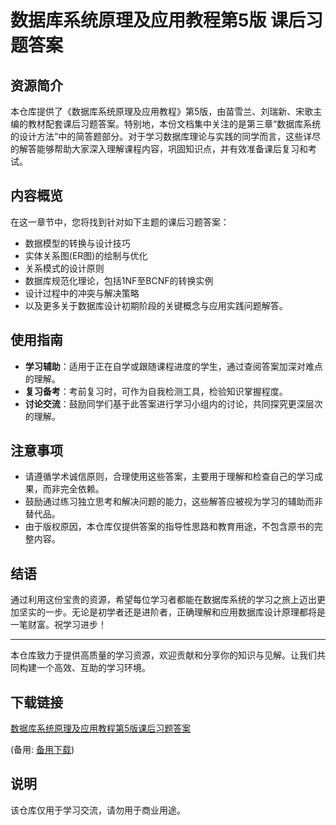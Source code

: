 # 数据库系统原理及应用教程第5版 课后习题答案

## 资源简介

本仓库提供了《数据库系统原理及应用教程》第5版，由苗雪兰、刘瑞新、宋歌主编的教材配套课后习题答案。特别地，本份文档集中关注的是第三章“数据库系统的设计方法”中的简答题部分。对于学习数据库理论与实践的同学而言，这些详尽的解答能够帮助大家深入理解课程内容，巩固知识点，并有效准备课后复习和考试。

## 内容概览

在这一章节中，您将找到针对如下主题的课后习题答案：
- 数据模型的转换与设计技巧
- 实体关系图(ER图)的绘制与优化
- 关系模式的设计原则
- 数据库规范化理论，包括1NF至BCNF的转换实例
- 设计过程中的冲突与解决策略
- 以及更多关于数据库设计初期阶段的关键概念与应用实践问题解答。

## 使用指南

- **学习辅助**：适用于正在自学或跟随课程进度的学生，通过查阅答案加深对难点的理解。
- **复习备考**：考前复习时，可作为自我检测工具，检验知识掌握程度。
- **讨论交流**：鼓励同学们基于此答案进行学习小组内的讨论，共同探究更深层次的理解。

## 注意事项

- 请遵循学术诚信原则，合理使用这些答案，主要用于理解和检查自己的学习成果，而非完全依赖。
- 鼓励通过练习独立思考和解决问题的能力，这些解答应被视为学习的辅助而非替代品。
- 由于版权原因，本仓库仅提供答案的指导性思路和教育用途，不包含原书的完整内容。

## 结语

通过利用这份宝贵的资源，希望每位学习者都能在数据库系统的学习之旅上迈出更加坚实的一步。无论是初学者还是进阶者，正确理解和应用数据库设计原理都将是一笔财富。祝学习进步！

---

本仓库致力于提供高质量的学习资源，欢迎贡献和分享你的知识与见解。让我们共同构建一个高效、互助的学习环境。

## 下载链接
[数据库系统原理及应用教程第5版课后习题答案](https://pan.quark.cn/s/05b3f6c2f008) 

(备用: [备用下载](https://pan.baidu.com/s/1KjhSJNhcw1vcFGtUzdBMXQ?pwd=1234))

## 说明

该仓库仅用于学习交流，请勿用于商业用途。
